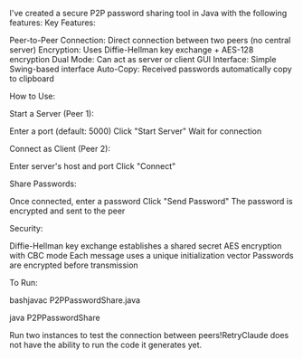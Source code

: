 I've created a secure P2P password sharing tool in Java with the following features:
Key Features:

Peer-to-Peer Connection: Direct connection between two peers (no central server)
Encryption: Uses Diffie-Hellman key exchange + AES-128 encryption
Dual Mode: Can act as server or client
GUI Interface: Simple Swing-based interface
Auto-Copy: Received passwords automatically copy to clipboard

How to Use:

Start a Server (Peer 1):

Enter a port (default: 5000)
Click "Start Server"
Wait for connection


Connect as Client (Peer 2):

Enter server's host and port
Click "Connect"


Share Passwords:

Once connected, enter a password
Click "Send Password"
The password is encrypted and sent to the peer



Security:

Diffie-Hellman key exchange establishes a shared secret
AES encryption with CBC mode
Each message uses a unique initialization vector
Passwords are encrypted before transmission

To Run:

bashjavac P2PPasswordShare.java

java P2PPasswordShare


Run two instances to test the connection between peers!RetryClaude does not have the ability to run the code it generates yet.
